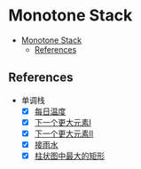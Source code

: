 # Monotone Stack

- [Monotone Stack](#monotone-stack)
  - [References](#references)

## References

- 单调栈
  - [x] [每日温度](https://programmercarl.com/0739.%E6%AF%8F%E6%97%A5%E6%B8%A9%E5%BA%A6.html)
  - [x] [下一个更大元素I](https://programmercarl.com/0496.%E4%B8%8B%E4%B8%80%E4%B8%AA%E6%9B%B4%E5%A4%A7%E5%85%83%E7%B4%A0I.html)
  - [x] [下一个更大元素II](https://programmercarl.com/0503.%E4%B8%8B%E4%B8%80%E4%B8%AA%E6%9B%B4%E5%A4%A7%E5%85%83%E7%B4%A0II.html)
  - [x] [接雨水](https://programmercarl.com/0042.%E6%8E%A5%E9%9B%A8%E6%B0%B4.html)
  - [x] [柱状图中最大的矩形](https://programmercarl.com/0084.%E6%9F%B1%E7%8A%B6%E5%9B%BE%E4%B8%AD%E6%9C%80%E5%A4%A7%E7%9A%84%E7%9F%A9%E5%BD%A2.html)
